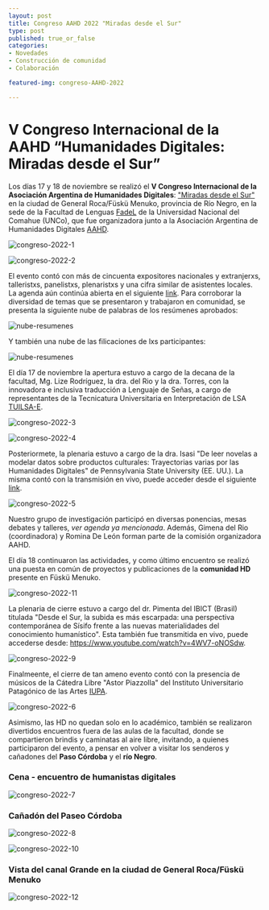 ```yaml
---
layout: post
title: Congreso AAHD 2022 "Miradas desde el Sur"
type: post
published: true_or_false
categories: 
- Novedades
- Construcción de comunidad
- Colaboración

featured-img: congreso-AAHD-2022

---
```


# V Congreso Internacional de la AAHD “Humanidades Digitales: Miradas desde el Sur”

Los días 17 y 18 de noviembre se realizó el **V Congreso Internacional de la Asociación Argentina de Humanidades Digitales**: ["Miradas desde el Sur"](https://www.aacademica.org/aahd2022) en la ciudad de General Roca/Füskü Menuko, provincia de Río Negro, en la sede de la Facultad de Lenguas [FadeL](https://fadelweb.uncoma.edu.ar/) de la Universidad Nacional del Comahue (UNCo), que fue organizadora junto a la Asociación Argentina de Humanidades Digitales [AAHD](https://www.aahd.net.ar/).

![congreso-2022-1](/assets/img/posts/congresoaah1.jpg|width=1500)

![congreso-2022-2](/assets/img/posts/congresoaah2.jpg)

El evento contó con más de cincuenta expositores nacionales y extranjerxs, talleristxs, panelistxs, plenaristxs y una cifra similar de asistentes locales. La agenda aún continúa abierta en el siguiente [link](https://www.aacademica.org/aahd2022/tabs/program). Para corroborar la diversidad de temas que se presentaron y trabajaron en comunidad, se presenta la siguiente nube de palabras de los resúmenes aprobados:

![nube-resumenes](/assets/img/posts/congresoaah-nube.png)

Y también una nube de las filicaciones de lxs participantes:

![nube-resumenes](/assets/img/posts/congresoaah-nube-filiacion.png)


El día 17 de noviembre la apertura estuvo a cargo de la decana de la facultad, Mg. Lize Rodríguez, la dra. del Rio y la dra. Torres, con la innovadora e inclusiva traducción a Lenguaje de Señas, a cargo de representantes de la Tecnicatura Universitaria en Interpretación de LSA [TUILSA-E](https://fahuweb.uncoma.edu.ar/index.php/academica/16-carreras/36-tecnicatura-universitaria-en-interpretacion-de-lengua-de-senas-argentina-espanol-tuilsa-e).

![congreso-2022-3](/assets/img/posts/congresoaah3.jpg)

![congreso-2022-4](/assets/img/posts/congresoaah4.jpg)

Posteriormete, la plenaria estuvo a cargo de la dra. Isasi "De leer novelas a modelar datos sobre productos culturales: Trayectorias varias por las Humanidades Digitales" de Pennsylvania State University (EE. UU.). La misma contó con la transmisión en vivo, puede acceder desde el siguiente [link](https://www.youtube.com/watch?v=R_cCMIM3N8s).

![congreso-2022-5](/assets/img/posts/congresoaah5.jpg)

Nuestro grupo de investigación participó en diversas ponencias, mesas debates y talleres, *ver agenda ya mencionada*. Además, Gimena del Rio (coordinadora) y Romina De León forman parte de la comisión organizadora AAHD.

El día 18 continuaron las actividades, y como último encuentro se realizó una puesta en común de proyectos y publicaciones de la **comunidad HD** presente en Füskü Menuko. 

![congreso-2022-11](/assets/img/posts/congresoaah11.jpeg)

La plenaria de cierre estuvo a cargo del dr. Pimenta del IBICT (Brasil) titulada "Desde el Sur, la subida es más escarpada: una perspectiva contemporánea de Sísifo frente a las nuevas materialidades del conocimiento humanístico". Esta también fue transmitida en vivo, puede accederse desde: https://www.youtube.com/watch?v=4WV7-oNOSdw.

![congreso-2022-9](/assets/img/posts/congresoaah9.jpeg)

Finalmeente, el cierre de tan ameno evento contó con la presencia de músicos de la Cátedra Libre "Astor Piazzolla" del Instituto Universitario Patagónico de las Artes [IUPA](https://iupa.edu.ar/sitio/la-catedra-libre-astor-piazzolla-abre-una-nueva-inscripcion/).

![congreso-2022-6](/assets/img/posts/congresoaah6.jpg)

Asimismo, las HD no quedan solo en lo académico, también se realizaron divertidos encuentros fuera de las aulas de la facultad, donde se compartieron brindis y caminatas al aire libre, invitando, a quienes participaron del evento, a pensar en volver a visitar los senderos y cañadones del **Paso Córdoba** y el **río Negro**.

### Cena - encuentro de humanistas digitales

![congreso-2022-7](/assets/img/posts/congresoaah7.jpeg)

### Cañadón del Paseo Córdoba

![congreso-2022-8](/assets/img/posts/congresoaah8.jpeg)

![congreso-2022-10](/assets/img/posts/congresoaah10.jpeg)

### Vista del canal Grande en la ciudad de General Roca/Füskü Menuko

![congreso-2022-12](/assets/img/posts/congresoaah12.jpg)





